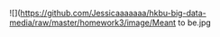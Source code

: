 ![](https://github.com/Jessicaaaaaaa/hkbu-big-data-media/raw/master/homework3/image/Meant to be.jpg
